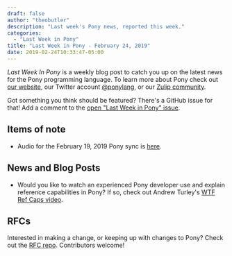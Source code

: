 ```yaml
---
draft: false
author: "theobutler"
description: "Last week's Pony news, reported this week."
categories:
  - "Last Week in Pony"
title: "Last Week in Pony - February 24, 2019"
date: 2019-02-24T10:33:47-05:00
---
```

_Last Week In Pony_ is a weekly blog post to catch you up on the latest news for the Pony programming language. To learn more about Pony check out [our website](https://ponylang.io), our Twitter account [@ponylang](https://twitter.com/ponylang), or our [Zulip community](https://ponylang.zulipchat.com).

Got something you think should be featured? There's a GitHub issue for that! Add a comment to the [open "Last Week in Pony" issue](https://github.com/ponylang/ponylang.github.io/issues?q=is%3Aissue+is%3Aopen+label%3Alast-week-in-pony).
<!--more-->

## Items of note

- Audio for the February 19, 2019 Pony sync is [here](https://sync-recordings.ponylang.io/r/2019_02_19.m4a).

## News and Blog Posts

- Would you like to watch an experienced Pony developer use and explain reference capabilities in Pony? If so, check out Andrew Turley's [WTF Ref Caps video](https://www.twitch.tv/videos/383895795).

## RFCs

Interested in making a change, or keeping up with changes to Pony? Check out the [RFC repo](https://github.com/ponylang/rfcs). Contributors welcome!
